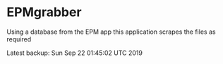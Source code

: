 # EPMgrabber
Using a database from the EPM app this application scrapes the files as required


Latest backup: Sun Sep 22 01:45:02 UTC 2019
